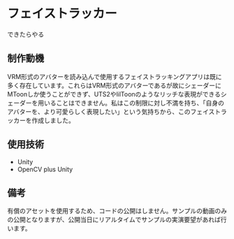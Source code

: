 # フェイストラッカー
できたらやる

## 制作動機
VRM形式のアバターを読み込んで使用するフェイストラッキングアプリは既に多く存在しています。これらはVRM形式のアバターであるが故にシェーダーにMToonしか使うことができず、UTS2やlilToonのようなリッチな表現ができるシェーダーを用いることはできません。私はこの制限に対し不満を持ち、「自身のアバターを、より可愛らしく表現したい」という気持ちから、このフェイストラッカーを作成しました。

## 使用技術
- Unity
- OpenCV plus Unity

## 備考
有償のアセットを使用するため、コードの公開はしません。サンプルの動画のみの公開となりますが、公開当日にリアルタイムでサンプルの実演要望があれば行います。
